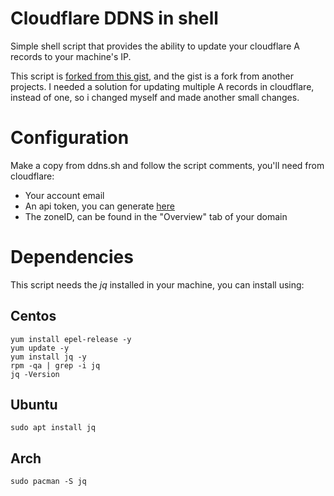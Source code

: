 # Cloudflare DDNS in shell
Simple shell script that provides the ability to update your cloudflare A records to your machine's IP.

This script is [forked from this gist](https://gist.github.com/radiantly/3dbff163624ca3dd32ee8ecf225a7b02), and the gist is a fork from another projects. I needed a solution for updating multiple A records in cloudflare, instead of one, so i changed myself and made another small changes.

# Configuration
Make a copy from ddns.sh and follow the script comments, you'll need from cloudflare: 
* Your account email
* An api token, you can generate [here](https://dash.cloudflare.com/profile/api-tokens)
* The zoneID, can be found in the "Overview" tab of your domain
# Dependencies 
This script needs the *jq* installed in your machine, you can install using:
## Centos
```
yum install epel-release -y
yum update -y
yum install jq -y
rpm -qa | grep -i jq
jq -Version
```
## Ubuntu
```
sudo apt install jq
```
## Arch
```
sudo pacman -S jq
```